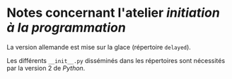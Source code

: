 # Notes concernant l'atelier *initiation à la programmation*

La version allemande est mise sur la glace (répertoire `delayed`).

Les différents `__init__.py` disséminés dans les répertoires sont nécessités par la version 2 de *Python*.
